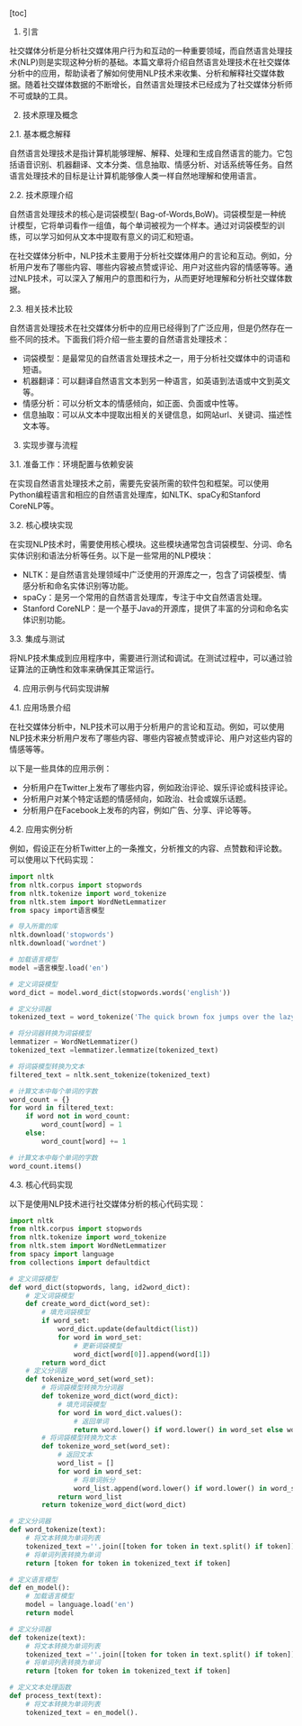 
[toc]                    
                
                
1. 引言

社交媒体分析是分析社交媒体用户行为和互动的一种重要领域，而自然语言处理技术(NLP)则是实现这种分析的基础。本篇文章将介绍自然语言处理技术在社交媒体分析中的应用，帮助读者了解如何使用NLP技术来收集、分析和解释社交媒体数据。随着社交媒体数据的不断增长，自然语言处理技术已经成为了社交媒体分析师不可或缺的工具。

2. 技术原理及概念

2.1. 基本概念解释

自然语言处理技术是指计算机能够理解、解释、处理和生成自然语言的能力。它包括语音识别、机器翻译、文本分类、信息抽取、情感分析、对话系统等任务。自然语言处理技术的目标是让计算机能够像人类一样自然地理解和使用语言。

2.2. 技术原理介绍

自然语言处理技术的核心是词袋模型( Bag-of-Words,BoW)。词袋模型是一种统计模型，它将单词看作一组值，每个单词被视为一个样本。通过对词袋模型的训练，可以学习如何从文本中提取有意义的词汇和短语。

在社交媒体分析中，NLP技术主要用于分析社交媒体用户的言论和互动。例如，分析用户发布了哪些内容、哪些内容被点赞或评论、用户对这些内容的情感等等。通过NLP技术，可以深入了解用户的意图和行为，从而更好地理解和分析社交媒体数据。

2.3. 相关技术比较

自然语言处理技术在社交媒体分析中的应用已经得到了广泛应用，但是仍然存在一些不同的技术。下面我们将介绍一些主要的自然语言处理技术：

- 词袋模型：是最常见的自然语言处理技术之一，用于分析社交媒体中的词语和短语。
- 机器翻译：可以翻译自然语言文本到另一种语言，如英语到法语或中文到英文等。
- 情感分析：可以分析文本的情感倾向，如正面、负面或中性等。
- 信息抽取：可以从文本中提取出相关的关键信息，如网站url、关键词、描述性文本等。

3. 实现步骤与流程

3.1. 准备工作：环境配置与依赖安装

在实现自然语言处理技术之前，需要先安装所需的软件包和框架。可以使用Python编程语言和相应的自然语言处理库，如NLTK、spaCy和Stanford CoreNLP等。

3.2. 核心模块实现

在实现NLP技术时，需要使用核心模块。这些模块通常包含词袋模型、分词、命名实体识别和语法分析等任务。以下是一些常用的NLP模块：

- NLTK：是自然语言处理领域中广泛使用的开源库之一，包含了词袋模型、情感分析和命名实体识别等功能。
- spaCy：是另一个常用的自然语言处理库，专注于中文自然语言处理。
- Stanford CoreNLP：是一个基于Java的开源库，提供了丰富的分词和命名实体识别功能。

3.3. 集成与测试

将NLP技术集成到应用程序中，需要进行测试和调试。在测试过程中，可以通过验证算法的正确性和效率来确保其正常运行。

4. 应用示例与代码实现讲解

4.1. 应用场景介绍

在社交媒体分析中，NLP技术可以用于分析用户的言论和互动。例如，可以使用NLP技术来分析用户发布了哪些内容、哪些内容被点赞或评论、用户对这些内容的情感等等。

以下是一些具体的应用示例：

- 分析用户在Twitter上发布了哪些内容，例如政治评论、娱乐评论或科技评论。
- 分析用户对某个特定话题的情感倾向，如政治、社会或娱乐话题。
- 分析用户在Facebook上发布的内容，例如广告、分享、评论等等。

4.2. 应用实例分析

例如，假设正在分析Twitter上的一条推文，分析推文的内容、点赞数和评论数。可以使用以下代码实现：

```python
import nltk
from nltk.corpus import stopwords
from nltk.tokenize import word_tokenize
from nltk.stem import WordNetLemmatizer
from spacy import语言模型

# 导入所需的库
nltk.download('stopwords')
nltk.download('wordnet')

# 加载语言模型
model =语言模型.load('en')

# 定义词袋模型
word_dict = model.word_dict(stopwords.words('english'))

# 定义分词器
tokenized_text = word_tokenize('The quick brown fox jumps over the lazy dog.')

# 将分词器转换为词袋模型
lemmatizer = WordNetLemmatizer()
tokenized_text =lemmatizer.lemmatize(tokenized_text)

# 将词袋模型转换为文本
filtered_text = nltk.sent_tokenize(tokenized_text)

# 计算文本中每个单词的字数
word_count = {}
for word in filtered_text:
    if word not in word_count:
        word_count[word] = 1
    else:
        word_count[word] += 1

# 计算文本中每个单词的字数
word_count.items()
```

4.3. 核心代码实现

以下是使用NLP技术进行社交媒体分析的核心代码实现：

```python
import nltk
from nltk.corpus import stopwords
from nltk.tokenize import word_tokenize
from nltk.stem import WordNetLemmatizer
from spacy import language
from collections import defaultdict

# 定义词袋模型
def word_dict(stopwords, lang, id2word_dict):
    # 定义词袋模型
    def create_word_dict(word_set):
        # 填充词袋模型
        if word_set:
            word_dict.update(defaultdict(list))
            for word in word_set:
                # 更新词袋模型
                word_dict[word[0]].append(word[1])
        return word_dict
    # 定义分词器
    def tokenize_word_set(word_set):
        # 将词袋模型转换为分词器
        def tokenize_word_dict(word_dict):
            # 填充词袋模型
            for word in word_dict.values():
                # 返回单词
                return word.lower() if word.lower() in word_set else word
        # 将词袋模型转换为文本
        def tokenize_word_set(word_set):
            # 返回文本
            word_list = []
            for word in word_set:
                # 将单词拆分
                word_list.append(word.lower() if word.lower() in word_set else word)
            return word_list
        return tokenize_word_dict(word_dict)

# 定义分词器
def word_tokenize(text):
    # 将文本转换为单词列表
    tokenized_text =''.join([token for token in text.split() if token])
    # 将单词列表转换为单词
    return [token for token in tokenized_text if token]

# 定义语言模型
def en_model():
    # 加载语言模型
    model = language.load('en')
    return model

# 定义分词器
def tokenize(text):
    # 将文本转换为单词列表
    tokenized_text =''.join([token for token in text.split() if token])
    # 将单词列表转换为单词
    return [token for token in tokenized_text if token]

# 定义文本处理函数
def process_text(text):
    # 将文本转换为单词列表
    tokenized_text = en_model().

